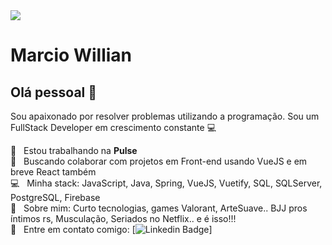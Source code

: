 <img width="auto" src="https://github.com/tgmarinho/tgmarinho/blob/master/banner.png">


# Marcio Willian

## Olá pessoal 👋
Sou apaixonado por resolver problemas utilizando a programação.
Sou um FullStack Developer em crescimento constante :computer:

 :rocket:  &nbsp; Estou trabalhando na **Pulse**
 <br/> :purple_heart: &nbsp; Buscando colaborar com projetos em Front-end usando VueJS e em breve React também
 <br/> :computer: &nbsp; Minha stack: JavaScript, Java, Spring, VueJS, Vuetify, SQL, SQLServer, PostgreSQL, Firebase
 <br/> 💬  &nbsp; Sobre mim: Curto tecnologias, games Valorant, ArteSuave.. BJJ pros íntimos rs, Musculação, Seriados no Netflix.. e é isso!!!
 <br/> :email: &nbsp; Entre em contato comigo: [![Linkedin Badge](https://www.linkedin.com/in/marcio-willian-a4b62b106/)]
